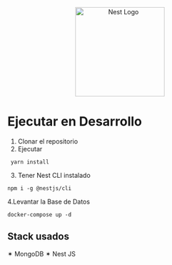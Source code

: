 <p align="center">
  <a href="http://nestjs.com/" target="blank"><img src="https://nestjs.com/img/logo-small.svg" width="200" alt="Nest Logo" /></a>
</p>

# Ejecutar en Desarrollo

1. Clonar el repositorio
2. Ejecutar
```
 yarn install
 ```
3. Tener Nest CLI instalado
```
npm i -g @nestjs/cli
```

4.Levantar la Base de Datos
```
docker-compose up -d
```
## Stack usados
✶ MongoDB
✶ Nest JS